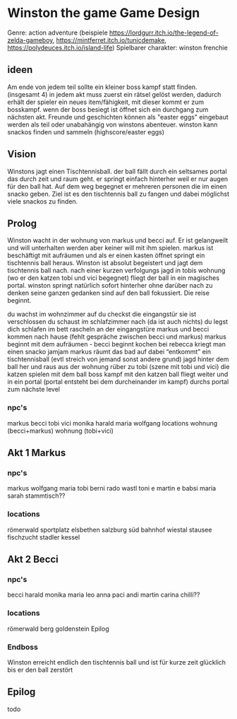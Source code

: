 # Winston the game Game Design

Genre: action adventure (beispiele https://lordgurr.itch.io/the-legend-of-zelda-gameboy, https://mintferret.itch.io/tunicdemake, https://polydeuces.itch.io/island-life)
Spielbarer charakter: winston frenchie

## ideen
Am ende von jedem teil sollte ein kleiner boss kampf statt finden. (insgesamt 4)
in jedem akt muss zuerst ein rätsel gelöst werden, dadurch erhält der spieler ein neues item/fähigkeit, mit dieser kommt er zum bosskampf. wenn der boss besiegt ist öffnet sich ein durchgang zum nächsten akt.
Freunde und geschichten können als "easter eggs" eingebaut werden als teil oder unabahängig von winstons abenteuer.
winston kann snackos finden und sammeln (highscore/easter eggs)

## Vision
Winstons jagt einen Tischtennisball. der ball fällt durch ein seltsames portal das durch zeit und raum geht. er springt einfach hinterher weil er nur augen für den ball hat. Auf dem weg begegnet er mehreren personen die im einen snacko geben.
Ziel ist es den tischtennis ball zu fangen und dabei möglichst viele snackos zu finden.

## Prolog

Winston wacht in der wohnung von markus und becci auf. Er ist gelangweilt und will unterhalten werden aber keiner will mit ihm spielen. markus ist beschäftigt mit aufräumen und als er einen kasten öffnet springt ein tischtennis ball heraus. Winston ist absolut begeistert und jagt dem tischtennis ball nach. nach einer kurzen verfolgungs jagd in tobis wohnung (wo er den katzen tobi und vici begegnet) fliegt der ball in ein magisches portal. winston springt natürlich sofort hinterher ohne darüber nach zu denken seine ganzen gedanken sind auf den ball fokussiert. Die reise beginnt.

du wachst im wohnzimmer auf
du checkst die eingangstür sie ist verschlossen
du schaust im schlafzimmer nach (da ist auch nichts)
du legst dich schlafen im bett
rascheln an der eingangstüre
markus und becci kommen nach hause
(fehlt gespräche zwischen becci und markus)
markus beginnt mit dem aufräumen - becci beginnt kochen
bei rebecca kriegt man einen snacko jamjam
markus räumt das bad auf dabei “entkommt” ein tischtennisball (evtl streich von jemand sonst andere grund)
jagd hinter dem ball her und raus aus der wohnung rüber zu tobi
(szene mit tobi und vici)
die katzen spielen mit dem ball
boss kampf mit den katzen
ball fliegt weiter und in ein portal (portal entsteht bei dem durcheinander im kampf)
durchs portal zum nächste level


### npc's
markus
becci
tobi
vici
monika
harald
maria
wolfgang
locations
wohnung (becci+markus)
wohnung (tobi+vici)


## Akt 1 Markus

### npc's
markus
wolfgang
maria
tobi
berni
rado
wastl
toni e
martin e
babsi
maria
sarah
stammtisch??

### locations
römerwald
sportplatz elsbethen
salzburg süd bahnhof
wiestal stausee
fischzucht
stadler kessel


## Akt 2 Becci
### npc's
becci
harald
monika
maria leo
anna
paci
andi
martin
carina
chilli??

### locations
römerwald
berg
goldenstein
Epilog

###   Endboss

Winston erreicht endlich den tischtennis ball und ist für kurze zeit glücklich bis er den ball zerstört


## Epilog
todo